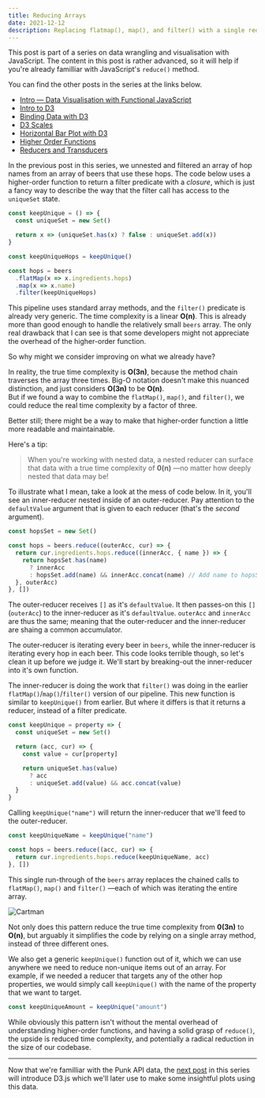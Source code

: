 ```yaml
---
title: Reducing Arrays
date: 2021-12-12
description: Replacing flatmap(), map(), and filter() with a single reduce().
---
```


<div class="call-out-indigo">

This post is part of a series on data wrangling and visualisation with JavaScript.
The content in this post is rather advanced, so it will help if you're already familliar with JavaScript's `reduce()` method.

You can find the other posts in the series at the links below.

- [Intro — Data Visualisation with Functional JavaScript](../data-wrangling-with-js)
- [Intro to D3](../intro-to-d3)
- [Binding Data with D3](../binding-data-d3)
- [D3 Scales](../d3-scales)
- [Horizontal Bar Plot with D3](../horizontal-bar-plot)
- [Higher Order Functions](../higher-order-functions)
- [Reducers and Transducers](../reducing-arrays)

</div>

In the previous post in this series, we unnested and filtered an array of hop names from an array of beers that use these hops.
The code below uses a higher-order function to return a filter predicate with a _closure_, which is just a fancy way to describe the way that the filter call has access to the `uniqueSet` state.

```js
const keepUnique = () => {
  const uniqueSet = new Set()

  return x => (uniqueSet.has(x) ? false : uniqueSet.add(x))
}

const keepUniqueHops = keepUnique()

const hops = beers
  .flatMap(x => x.ingredients.hops)
  .map(x => x.name)
  .filter(keepUniqueHops)
```

This pipeline uses standard array methods, and the `filter()` predicate is already very generic.
The time complexity is a linear **O(n)**.
This is already more than good enough to handle the relatively small `beers` array.
The only real drawback that I can see is that some developers might not appreciate the overhead of the higher-order function.

So why might we consider improving on what we already have?

In reality, the true time complexity is **O(3n)**, because the method chain traverses the array three times.
Big-O notation doesn't make this nuanced distinction, and just considers **O(3n)** to be **O(n)**.  
But if we found a way to combine the `flatMap()`, `map()`, and `filter()`, we could reduce the real time complexity by a factor of three.

Better still; there might be a way to make that higher-order function a little more readable and maintainable.

Here's a tip:

> When you're working with nested data, a nested reducer can surface that data with a true time complexity of **0(n)** —no matter how deeply nested that data may be!

To illustrate what I mean, take a look at the mess of code below.
In it, you'll see an inner-reducer nested inside of an outer-reducer.
Pay attention to the `defaultValue` argument that is given to each reducer (that's the _second_ argument).

```js
const hopsSet = new Set()

const hops = beers.reduce((outerAcc, cur) => {
  return cur.ingredients.hops.reduce((innerAcc, { name }) => {
    return hopsSet.has(name)
      ? innerAcc
      : hopsSet.add(name) && innerAcc.concat(name) // Add name to hopsSet AND concat it to the accumulator
  }, outerAcc)
}, [])
```

The outer-reducer receives `[]` as it's `defaultValue`.
It then passes-on this `[]` (`outerAcc`) to the inner-reducer as it's `defaultValue`.
`outerAcc` and `innerAcc` are thus the same; meaning that the outer-reducer and the inner-reducer are shaing a common accumulator.

The outer-reducer is iterating every beer in `beers`, while the inner-reducer is iterating every hop in each beer.
This code looks terrible though, so let's clean it up before we judge it. We'll start by breaking-out the inner-reducer into it's own function.

The inner-reducer is doing the work that `filter()` was doing in the earlier `flatMap()`/`map()`/`filter()` version of our pipeline.
This new function is similar to `keepUnique()` from earlier.
But where it differs is that it returns a reducer, instead of a filter predicate.

```js
const keepUnique = property => {
  const uniqueSet = new Set()

  return (acc, cur) => {
    const value = cur[property]

    return uniqueSet.has(value)
      ? acc
      : uniqueSet.add(value) && acc.concat(value)
  }
}
```

Calling `keepUnique("name")` will return the inner-reducer that we'll feed to the outer-reducer.

```js
const keepUniqueName = keepUnique("name")

const hops = beers.reduce((acc, cur) => {
  return cur.ingredients.hops.reduce(keepUniqueName, acc)
}, [])
```

This single run-through of the `beers` array replaces the chained calls to `flatMap()`, `map()` and `filter()` —each of which was iterating the entire array.

![Cartman](https://memegenerator.net/img/instances/75685855.jpg)

Not only does this pattern reduce the true time complexity from **0(3n)** to **O(n)**, but arguably it simplifies the code by relying on a single array method, instead of three different ones.

We also get a generic `keepUnique()` function out of it, which we can use anywhere we need to reduce non-unique items out of an array.
For example, if we needed a reducer that targets any of the other hop properties, we would simply call `keepUnique()` with the name of the property that we want to target.

```js
const keepUniqueAmount = keepUnique("amount")
```

While obviously this pattern isn't without the mental overhead of understanding higher-order functions, and having a solid grasp of `reduce()`, the upside is reduced time complexity, and potentially a radical reduction in the size of our codebase.

---

Now that we're familliar with the Punk API data, the [next post](../intro-to-d3) in this series will introduce D3.js which we'll later use to make some insightful plots using this data.
